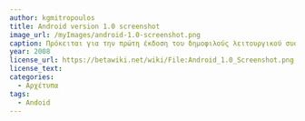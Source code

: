 ```yaml
---
author: kgmitropoulos
title: Android version 1.0 screenshot
image_url: /myImages/android-1.0-screenshot.png
caption: Πρόκειται για την πρώτη έκδοση του δημοφιλούς λειτουργικού συστήματος για έξυπνες κινητές συσκευές. Πρωτοεμφανίστηκε στη 23 Σεπτεμβρίου του 2008 και περιελάμβανε μεταξύ άλλων εφαρμογές για περιήγηση στο διαδίκτυο, ηλεκτρονική αλληλογραφία, αποθήκευσης επαφών, εμφάνισης χαρτών.
year: 2008 
license_url: https://betawiki.net/wiki/File:Android_1.0_Screenshot.png
license_text: 
categories:
  - Αρχέτυπα 
tags:
  - Andoid 
---
```

